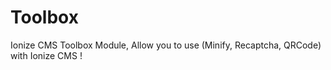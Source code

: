 Toolbox
=======

Ionize CMS Toolbox Module, Allow you to use (Minify, Recaptcha, QRCode) with Ionize CMS !

